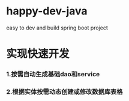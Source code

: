 # happy-dev-java
easy to dev and build spring boot project

# 实现快速开发

### 1.按需自动生成基础dao和service

### 2.根据实体按需动态创建或修改数据库表格
